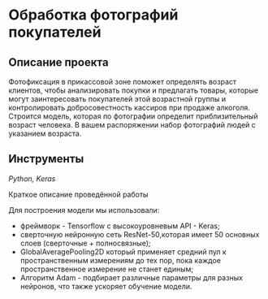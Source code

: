 # Обработка фотографий покупателей


## Описание проекта

Фотофиксация в прикассовой зоне поможет определять возраст клиентов, чтобы анализировать покупки и предлагать товары, которые могут заинтересовать покупателей этой возрастной группы и контролировать добросовестность кассиров при продаже алкоголя. Строится модель, которая по фотографии определит приблизительный возраст человека. В вашем распоряжении набор фотографий людей с указанием возраста.

## Инструменты

*Python, Keras*

Краткое описание проведённой работы

Для построения модели мы использовали:

  - фреймворк - Tensorflow с высокоуровневым API - Keras;
  - сверточную нейронную сеть ResNet-50,которая имеет 50 основных слоев (сверточные + полносвязные); 
  - GlobalAveragePooling2D который применяет средний пул к пространственным измерениям до тех пор, пока каждое пространственное измерение не станет единым;
  - Алгоритм Adam - подбирает различные параметры для разных нейронов, что также ускоряет обучение модели.
